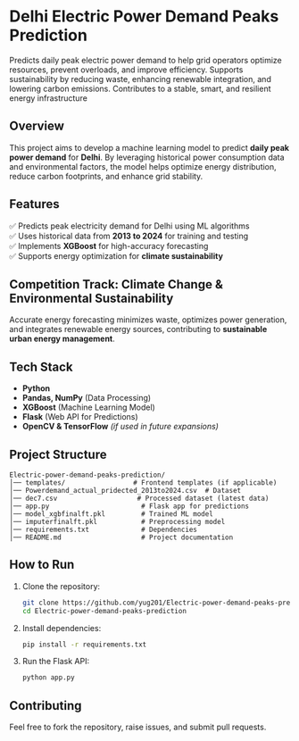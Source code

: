 # **Delhi Electric Power Demand Peaks Prediction**  

Predicts daily peak electric power demand to help grid operators optimize resources, prevent overloads, and improve efficiency. Supports sustainability by reducing waste, enhancing renewable integration, and lowering carbon emissions. Contributes to a stable, smart, and resilient energy infrastructure



## **Overview**  
This project aims to develop a machine learning model to predict **daily peak power demand** for **Delhi**. By leveraging historical power consumption data and environmental factors, the model helps optimize energy distribution, reduce carbon footprints, and enhance grid stability.  

## **Features**  
✅ Predicts peak electricity demand for Delhi using ML algorithms  
✅ Uses historical data from **2013 to 2024** for training and testing  
✅ Implements **XGBoost** for high-accuracy forecasting  
✅ Supports energy optimization for **climate sustainability**  

## **Competition Track: Climate Change & Environmental Sustainability**  
Accurate energy forecasting minimizes waste, optimizes power generation, and integrates renewable energy sources, contributing to **sustainable urban energy management**.  

## **Tech Stack**  
- **Python**  
- **Pandas, NumPy** (Data Processing)  
- **XGBoost** (Machine Learning Model)  
- **Flask** (Web API for Predictions)  
- **OpenCV & TensorFlow** *(if used in future expansions)*  

## **Project Structure**  
```
Electric-power-demand-peaks-prediction/
│── templates/                 # Frontend templates (if applicable)
│── Powerdemand_actual_pridected_2013to2024.csv  # Dataset
│── dec7.csv                    # Processed dataset (latest data)
│── app.py                       # Flask app for predictions
│── model_xgbfinalft.pkl         # Trained ML model
│── imputerfinalft.pkl           # Preprocessing model
│── requirements.txt             # Dependencies
│── README.md                    # Project documentation
```

## **How to Run**  
1. Clone the repository:  
   ```bash
   git clone https://github.com/yug201/Electric-power-demand-peaks-prediction.git
   cd Electric-power-demand-peaks-prediction
   ```  
2. Install dependencies:  
   ```bash
   pip install -r requirements.txt
   ```  
3. Run the Flask API:  
   ```bash
   python app.py
   ```  

## **Contributing**  
Feel free to fork the repository, raise issues, and submit pull requests.  


